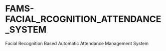 # FAMS-FACIAL_RCOGNITION_ATTENDANCE_SYSTEM
Facial Recognition Based Automatic Attendance Management System
